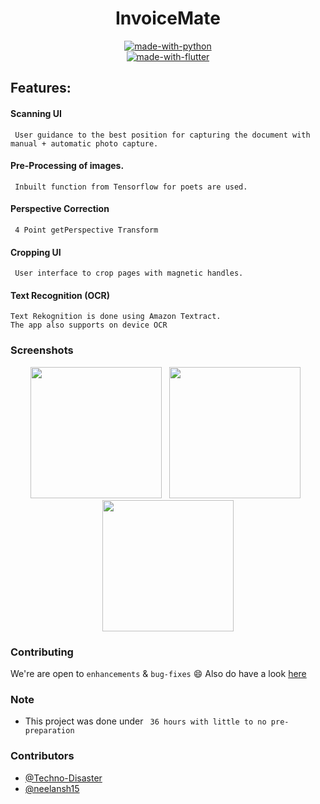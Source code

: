 <div align="center">

<h1>InvoiceMate</h1>

[![made-with-python](https://img.shields.io/badge/Made%20with-Python-ffbf00.svg)](https://www.python.org/)
<br>
[![made-with-flutter](https://img.shields.io/badge/Made%20with-Flutter-6645ff.svg)](https://www.flutter,dev/)
<br>

</div>

## Features:

#### Scanning UI
     User guidance to the best position for capturing the document with manual + automatic photo capture.
####  Pre-Processing of images.
     Inbuilt function from Tensorflow for poets are used.
#### Perspective Correction
     4 Point getPerspective Transform
#### Cropping UI
     User interface to crop pages with magnetic handles.
#### Text Recognition (OCR)
    Text Rekognition is done using Amazon Textract.
    The app also supports on device OCR
    
### Screenshots
<div align="center">
<img src="https://github.com/Techno-Disaster/Invoice/blob/master/screenshots/Screenshot_20200308-084953_InvoiceMate.png" width="210"> &nbsp;
<img src="https://github.com/Techno-Disaster/Invoice/blob/master/screenshots/Screenshot_20200308-084957_InvoiceMate.png" width="210"> &nbsp;
<img src="https://github.com/Techno-Disaster/Invoice/blob/master/screenshots/Screenshot_20200308-085007_InvoiceMate.png" width="210">
</div>

### Contributing

 We're are open to `enhancements` & `bug-fixes` :smile: Also do have a look [here](./CONTRIBUTING.md)
 
 ### Note
- This project was done under ` 36 hours with little to no pre-preparation`

### Contributors

- [@Techno-Disaster](https://github.com/Techno-Disaster)
- [@neelansh15](https://github.com/neelansh15)
